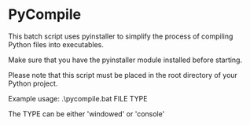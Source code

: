 # PyCompile

This batch script uses pyinstaller to simplify the process of compiling Python files into executables.

Make sure that you have the pyinstaller module installed before starting.

Please note that this script must be placed in the root directory of your Python project.

Example usage:
.\pycompile.bat FILE TYPE

The TYPE can be either 'windowed' or 'console'